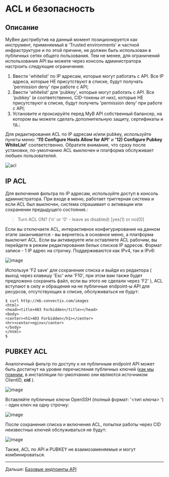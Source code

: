 # ACL и безопасность

## Описание

MyBee дистрибутив на данный момент позиционируется как инструмент, применяемый в 'Trusted environments' и частной инфраструктуре и по этой причине, не должен быть использован в публичных сетях общего пользования. Тем не менее, для ограничений использования API вы можете через консоль администратора настроить следующие ограничения:

1) Ввести 'whitelist' по IP адресам, которые могут работать с API. Все IP адреса, которые НЕ присутствуют в списке, будут получать 'permission deny' при работе с API;
2) Ввести 'whitelist' для 'pubkey', которые могут работать с API. Все 'pubkey' (и соответственно, CID-токены от них), которые НЕ присутствуют в списке, будут получеть 'permission deny' при работе с API;
3) Установите и проксируйте перед MyB API собственный балансер, на котором вы можете сделать дополнительную защиту, сертификаты и тд.;

Для редактирования ACL по IP адресам и/или pubkey, используйте пункты меню: **'11) Configure Hosts Allow for API'** и **'12) Configure Pubkey WhiteList'** соответственно. Обратите внимание, что сразу после установки, по-умолчанию ACL выключен и платформа обслуживает любыех пользователей.

![acl](https://user-images.githubusercontent.com/926409/163979082-679d4701-9dcc-47a4-b3fe-46a88b518507.png)


## IP ACL

Для включения фильтра по IP адресам, используйте доступ в консоль администратора. При входе в меню, работает триггерная система и если ACL был выключен, система спрашивает о активации или сохранении предыдущего состояния.:

> Turn ACL ON? ('n' or '0' - leave as disabled) 
> [yes(1) or no(0)]

Если вы отключаете ACL, интерактивное конфигурирование на данном этапе заканчивается - вы вернетесь в основное меню, а платформа выключит ACL.
Если вы активируете или оставляете ACL рабочим, вы перейдете в режим редактирования белых списков IP адресов. Формат записи - 1 IP адрес на строчку. Поддерживаются как IPv4, так и IPv6:

![image](https://user-images.githubusercontent.com/926409/163980936-83f07d24-12c8-4082-9580-04d847fc49d9.png)

Используя 'F2 save' для сохранения списка и выйдя из редактора ( выход через клавишу 'Esc' или 'F10', при этом вам также будет предложено сохранить файл, если вы этого не сделали через 'F2' ), ACL вступают в силу и обращения на не публичные endpoint-ы API для ресурсов, отсутствующих в списке, обслуживаться не будут:

```
$ curl http://mb.convectix.com/images
<html>
<head><title>403 Forbidden</title></head>
<body>
<center><h1>403 Forbidden</h1></center>
<hr><center>nginx</center>
</body>
</html>
$ 
```

## PUBKEY ACL

Аналогичный фильтр по доступу к не публичным endpoint API может быть достигнут на уровне перечисления публичных ключей ([как мы помним](api.md), в инсталляции по-умолчанию они являются источником ClientID, **cid** ).

![image](https://user-images.githubusercontent.com/926409/163998713-bb93af45-a450-4d80-bf1e-54c896d44200.png)

Вставляйте публичные ключи OpenSSH (полный формат: '<тип ключа> <payload> <comment>') - один ключ на одну строчку:

![image](https://user-images.githubusercontent.com/926409/163997697-1aa6bf73-b078-4de9-977b-c531d961b2bf.png)

После сохранения списка и включения ACL, попытки работы через CID неизвестных ключей обслуживаться не будут:

![image](https://user-images.githubusercontent.com/926409/163998402-063cf00f-a036-43cf-8922-e3df83209e6f.png)



Также, ACL по API и PUBKEY не взаимозаменяемые и могут комбинироваться.


---

Дальше: [Базовые эндпоинты API](api.md)
